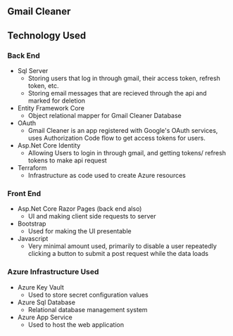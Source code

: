 ## Gmail Cleaner

## Technology Used

### Back End
- Sql Server 
    - Storing users that log in through gmail, their access token, refresh token, etc.
    - Storing email messages that are recieved through the api and marked for deletion
- Entity Framework Core 
    - Object relational mapper for Gmail Cleaner Database
- OAuth
    - Gmail Cleaner is an app registered with Google's OAuth services, uses Authorization Code flow to get access tokens for users.
- Asp.Net Core Identity
    - Allowing Users to login in through gmail, and getting tokens/ refresh tokens to make api request
- Terraform
    - Infrastructure as code used to create Azure resources
### Front End
- Asp.Net Core Razor Pages (back end also)
    - UI and making client side requests to server
- Bootstrap
    - Used for making the UI presentable
- Javascript
    - Very minimal amount used, primarily to disable a user repeatedly clicking a button to submit a post request while the data loads
### Azure Infrastructure Used
- Azure Key Vault
    - Used to store secret configuration values
- Azure Sql Database
    - Relational database management system
- Azure App Service
    - Used to host the web application

